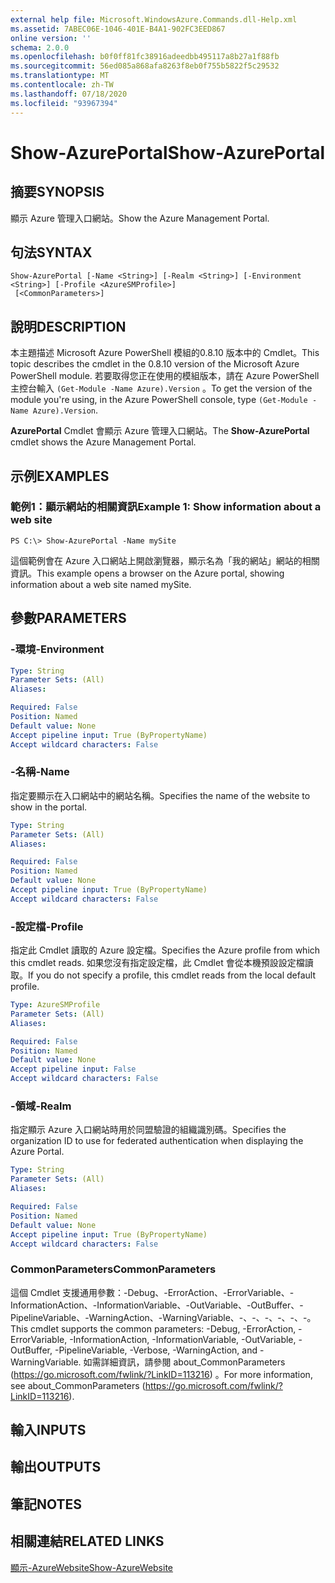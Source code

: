 ```yaml
---
external help file: Microsoft.WindowsAzure.Commands.dll-Help.xml
ms.assetid: 7ABEC06E-1046-401E-B4A1-902FC3EED867
online version: ''
schema: 2.0.0
ms.openlocfilehash: b0f0ff81fc38916adeedbb495117a8b27a1f88fb
ms.sourcegitcommit: 56ed085a868afa8263f8eb0f755b5822f5c29532
ms.translationtype: MT
ms.contentlocale: zh-TW
ms.lasthandoff: 07/18/2020
ms.locfileid: "93967394"
---
```

# <span data-ttu-id="66add-101">Show-AzurePortal</span><span class="sxs-lookup"><span data-stu-id="66add-101">Show-AzurePortal</span></span>

## <span data-ttu-id="66add-102">摘要</span><span class="sxs-lookup"><span data-stu-id="66add-102">SYNOPSIS</span></span>
<span data-ttu-id="66add-103">顯示 Azure 管理入口網站。</span><span class="sxs-lookup"><span data-stu-id="66add-103">Show the Azure Management Portal.</span></span>

## <span data-ttu-id="66add-104">句法</span><span class="sxs-lookup"><span data-stu-id="66add-104">SYNTAX</span></span>

```
Show-AzurePortal [-Name <String>] [-Realm <String>] [-Environment <String>] [-Profile <AzureSMProfile>]
 [<CommonParameters>]
```

## <span data-ttu-id="66add-105">說明</span><span class="sxs-lookup"><span data-stu-id="66add-105">DESCRIPTION</span></span>
<span data-ttu-id="66add-106">本主題描述 Microsoft Azure PowerShell 模組的0.8.10 版本中的 Cmdlet。</span><span class="sxs-lookup"><span data-stu-id="66add-106">This topic describes the cmdlet in the 0.8.10 version of the Microsoft Azure PowerShell module.</span></span>
<span data-ttu-id="66add-107">若要取得您正在使用的模組版本，請在 Azure PowerShell 主控台輸入 `(Get-Module -Name Azure).Version` 。</span><span class="sxs-lookup"><span data-stu-id="66add-107">To get the version of the module you're using, in the Azure PowerShell console, type `(Get-Module -Name Azure).Version`.</span></span>

<span data-ttu-id="66add-108">**AzurePortal** Cmdlet 會顯示 Azure 管理入口網站。</span><span class="sxs-lookup"><span data-stu-id="66add-108">The **Show-AzurePortal** cmdlet shows the Azure Management Portal.</span></span>

## <span data-ttu-id="66add-109">示例</span><span class="sxs-lookup"><span data-stu-id="66add-109">EXAMPLES</span></span>

### <span data-ttu-id="66add-110">範例1：顯示網站的相關資訊</span><span class="sxs-lookup"><span data-stu-id="66add-110">Example 1: Show information about a web site</span></span>
```
PS C:\> Show-AzurePortal -Name mySite
```

<span data-ttu-id="66add-111">這個範例會在 Azure 入口網站上開啟瀏覽器，顯示名為「我的網站」網站的相關資訊。</span><span class="sxs-lookup"><span data-stu-id="66add-111">This example opens a browser on the Azure portal, showing information about a web site named mySite.</span></span>

## <span data-ttu-id="66add-112">參數</span><span class="sxs-lookup"><span data-stu-id="66add-112">PARAMETERS</span></span>

### <span data-ttu-id="66add-113">-環境</span><span class="sxs-lookup"><span data-stu-id="66add-113">-Environment</span></span>
```yaml
Type: String
Parameter Sets: (All)
Aliases: 

Required: False
Position: Named
Default value: None
Accept pipeline input: True (ByPropertyName)
Accept wildcard characters: False
```

### <span data-ttu-id="66add-114">-名稱</span><span class="sxs-lookup"><span data-stu-id="66add-114">-Name</span></span>
<span data-ttu-id="66add-115">指定要顯示在入口網站中的網站名稱。</span><span class="sxs-lookup"><span data-stu-id="66add-115">Specifies the name of the website to show in the portal.</span></span>

```yaml
Type: String
Parameter Sets: (All)
Aliases: 

Required: False
Position: Named
Default value: None
Accept pipeline input: True (ByPropertyName)
Accept wildcard characters: False
```

### <span data-ttu-id="66add-116">-設定檔</span><span class="sxs-lookup"><span data-stu-id="66add-116">-Profile</span></span>
<span data-ttu-id="66add-117">指定此 Cmdlet 讀取的 Azure 設定檔。</span><span class="sxs-lookup"><span data-stu-id="66add-117">Specifies the Azure profile from which this cmdlet reads.</span></span>
<span data-ttu-id="66add-118">如果您沒有指定設定檔，此 Cmdlet 會從本機預設設定檔讀取。</span><span class="sxs-lookup"><span data-stu-id="66add-118">If you do not specify a profile, this cmdlet reads from the local default profile.</span></span>

```yaml
Type: AzureSMProfile
Parameter Sets: (All)
Aliases: 

Required: False
Position: Named
Default value: None
Accept pipeline input: False
Accept wildcard characters: False
```

### <span data-ttu-id="66add-119">-領域</span><span class="sxs-lookup"><span data-stu-id="66add-119">-Realm</span></span>
<span data-ttu-id="66add-120">指定顯示 Azure 入口網站時用於同盟驗證的組織識別碼。</span><span class="sxs-lookup"><span data-stu-id="66add-120">Specifies the organization ID to use for federated authentication when displaying the Azure Portal.</span></span>

```yaml
Type: String
Parameter Sets: (All)
Aliases: 

Required: False
Position: Named
Default value: None
Accept pipeline input: True (ByPropertyName)
Accept wildcard characters: False
```

### <span data-ttu-id="66add-121">CommonParameters</span><span class="sxs-lookup"><span data-stu-id="66add-121">CommonParameters</span></span>
<span data-ttu-id="66add-122">這個 Cmdlet 支援通用參數：-Debug、-ErrorAction、-ErrorVariable、-InformationAction、-InformationVariable、-OutVariable、-OutBuffer、-PipelineVariable、-WarningAction、-WarningVariable、-、-、-、-、-、-。</span><span class="sxs-lookup"><span data-stu-id="66add-122">This cmdlet supports the common parameters: -Debug, -ErrorAction, -ErrorVariable, -InformationAction, -InformationVariable, -OutVariable, -OutBuffer, -PipelineVariable, -Verbose, -WarningAction, and -WarningVariable.</span></span> <span data-ttu-id="66add-123">如需詳細資訊，請參閱 about_CommonParameters (https://go.microsoft.com/fwlink/?LinkID=113216) 。</span><span class="sxs-lookup"><span data-stu-id="66add-123">For more information, see about_CommonParameters (https://go.microsoft.com/fwlink/?LinkID=113216).</span></span>

## <span data-ttu-id="66add-124">輸入</span><span class="sxs-lookup"><span data-stu-id="66add-124">INPUTS</span></span>

## <span data-ttu-id="66add-125">輸出</span><span class="sxs-lookup"><span data-stu-id="66add-125">OUTPUTS</span></span>

## <span data-ttu-id="66add-126">筆記</span><span class="sxs-lookup"><span data-stu-id="66add-126">NOTES</span></span>

## <span data-ttu-id="66add-127">相關連結</span><span class="sxs-lookup"><span data-stu-id="66add-127">RELATED LINKS</span></span>

[<span data-ttu-id="66add-128">顯示-AzureWebsite</span><span class="sxs-lookup"><span data-stu-id="66add-128">Show-AzureWebsite</span></span>](./Show-AzureWebsite.md)


